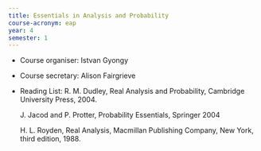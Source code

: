 ```yaml
---
title: Essentials in Analysis and Probability		
course-acronym: eap
year: 4
semester: 1
---
```


- Course organiser: Istvan Gyongy
- Course secretary: Alison Fairgrieve
- Reading List: R. M. Dudley, Real Analysis and Probability, Cambridge University Press, 2004. 

   J. Jacod and P. Protter, Probability Essentials, Springer 2004 

   H. L. Royden, Real Analysis, Macmillan Publishing Company, New York, third edition, 1988. 